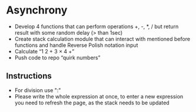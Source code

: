 # Asynchrony
* Develop 4 functions that can perform operations +, -, *, / but return result with some random delay (> than 1sec)
* Create stack calculation module that can interact with mentioned before functions and handle Reverse Polish notation input
* Calculate “1 2 + 3 × 4 +”
* Push code to repo “quirk numbers”

## Instructions
* For division use ":"
* Please write the whole expression at once, to enter a new expression you need to refresh the page, as the stack needs to be updated

